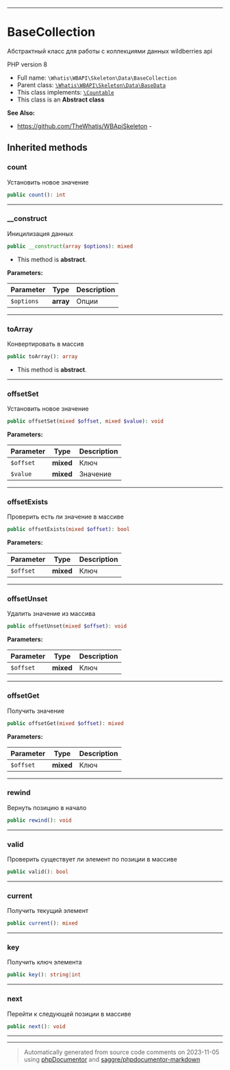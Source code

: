 ***

# BaseCollection

Абстрактный класс для работы с
коллекциями данных wildberries api

PHP version 8

* Full name: `\Whatis\WBAPI\Skeleton\Data\BaseCollection`
* Parent class: [`\Whatis\WBAPI\Skeleton\Data\BaseData`](./BaseData.md)
* This class implements:
[`\Countable`](../../../../Countable.md)
* This class is an **Abstract class**

**See Also:**

* https://github.com/TheWhatis/WBApiSkeleton - 






## Inherited methods


### count

Установить новое значение

```php
public count(): int
```











***

### __construct

Иницилизация данных

```php
public __construct(array $options): mixed
```




* This method is **abstract**.



**Parameters:**

| Parameter | Type | Description |
|-----------|------|-------------|
| `$options` | **array** | Опции |




***

### toArray

Конвертировать в массив

```php
public toArray(): array
```




* This method is **abstract**.






***

### offsetSet

Установить новое значение

```php
public offsetSet(mixed $offset, mixed $value): void
```








**Parameters:**

| Parameter | Type | Description |
|-----------|------|-------------|
| `$offset` | **mixed** | Ключ |
| `$value` | **mixed** | Значение |




***

### offsetExists

Проверить есть ли значение
в массиве

```php
public offsetExists(mixed $offset): bool
```








**Parameters:**

| Parameter | Type | Description |
|-----------|------|-------------|
| `$offset` | **mixed** | Ключ |




***

### offsetUnset

Удалить значение из массива

```php
public offsetUnset(mixed $offset): void
```








**Parameters:**

| Parameter | Type | Description |
|-----------|------|-------------|
| `$offset` | **mixed** | Ключ |




***

### offsetGet

Получить значение

```php
public offsetGet(mixed $offset): mixed
```








**Parameters:**

| Parameter | Type | Description |
|-----------|------|-------------|
| `$offset` | **mixed** | Ключ |




***

### rewind

Вернуть позицию в начало

```php
public rewind(): void
```











***

### valid

Проверить существует ли элемент
по позиции в массиве

```php
public valid(): bool
```











***

### current

Получить текущий элемент

```php
public current(): mixed
```











***

### key

Получить ключ элемента

```php
public key(): string|int
```











***

### next

Перейти к следующей позиции в массиве

```php
public next(): void
```











***


***
> Automatically generated from source code comments on 2023-11-05 using [phpDocumentor](http://www.phpdoc.org/) and [saggre/phpdocumentor-markdown](https://github.com/Saggre/phpDocumentor-markdown)

